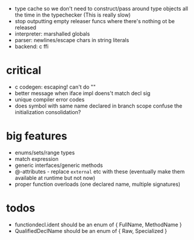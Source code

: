* type cache so we don't need to construct/pass around type objects all the time in the typechecker (This is really slow)
* stop outputting empty releaser funcs where there's nothing ot be released
* interpreter: marshalled globals
* parser: newlines/escape chars in string literals
* backend: c ffi

# critical

* c codegen: escaping! can't do ""
* better message when iface impl doens't match decl sig
* unique compiler error codes
* does symbol with same name declared in branch scope confuse the initialization consolidation?

# big features

* enums/sets/range types
* match expression
* generic interfaces/generic methods
* @-attributes - replace `external` etc with these (eventually make them available at runtime but not now)
* proper function overloads (one declared name, multiple signatures)

# todos

* functiondecl.ident should be an enum of { FullName, MethodName }
* QualifiedDeclName should be an enum of { Raw, Specialized }
